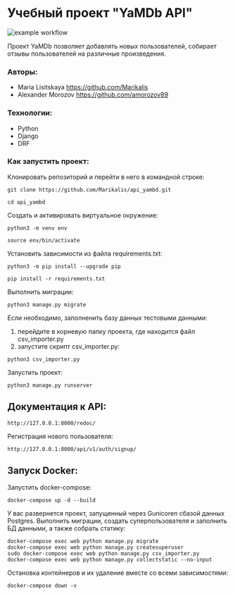 # Учебный проект "YaMDb API"

![ example workflow ](https://github.com/Marikalis/yamdb_final/actions/workflows/yamdb_workflow.yaml/badge.svg)

Проект YaMDb позволяет добавлять новых пользователей,
собирает отзывы пользователей на различные произведения.

### Авторы:
- Maria Lisitskaya https://github.com/Marikalis
- Alexander Morozov https://github.com/amorozov89

### Технологии:
- Python
- Django
- DRF

### Как запустить проект:

Клонировать репозиторий и перейти в него в командной строке:

```
git clone https://github.com/Marikalis/api_yambd.git
```

```
cd api_yambd
```

Cоздать и активировать виртуальное окружение:

```
python3 -m venv env
```

```
source env/bin/activate
```

Установить зависимости из файла requirements.txt:

```
python3 -m pip install --upgrade pip
```

```
pip install -r requirements.txt
```

Выполнить миграции:

```
python3 manage.py migrate
```

Если необходимо, заполненить базу данных тестовыми данными:

1. перейдите в корневую папку проекта, где находится файл csv_importer.py
2. запустите скрипт csv_importer.py:
```
python3 csv_importer.py
```

Запустить проект:

```
python3 manage.py runserver
```

## Документация к API:

```
http://127.0.0.1:8000/redoc/
```

Регистрация нового пользователя:

```
http://127.0.0.1:8000/api/v1/auth/signup/
```

## Запуск Docker:

Запуcтить docker-compose:

```
docker-compose up -d --build
```

У вас развернется проект, запущенный через Gunicoren сбазой данных Postgres.
Выполнить миграции, создать суперпользователя и заполнить БД данными, а также собрать статику:

```
docker-compose exec web python manage.py migrate
docker-compose exec web python manage.py createsuperuser
sudo docker-compose exec web python manage.py csv_importer.py
docker-compose exec web python manage.py collectstatic --no-input
```

Остановка контейнеров и их удаление вместе со всеми зависимостями:

```
docker-compose down -v 
```